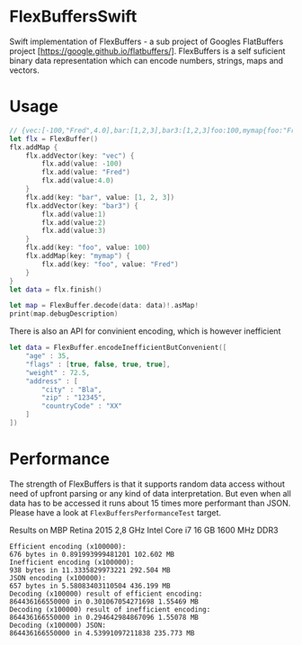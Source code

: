 # FlexBuffersSwift
Swift implementation of FlexBuffers - a sub project of Googles FlatBuffers project [https://google.github.io/flatbuffers/].
FlexBuffers is a self suficient binary data representation which can encode numbers, strings, maps and vectors.

# Usage
```swift
// {vec:[-100,"Fred",4.0],bar:[1,2,3],bar3:[1,2,3]foo:100,mymap{foo:"Fred"}}
let flx = FlexBuffer()
flx.addMap {
    flx.addVector(key: "vec") {
        flx.add(value: -100)
        flx.add(value: "Fred")
        flx.add(value:4.0)
    }
    flx.add(key: "bar", value: [1, 2, 3])
    flx.addVector(key: "bar3") {
        flx.add(value:1)
        flx.add(value:2)
        flx.add(value:3)
    }
    flx.add(key: "foo", value: 100)
    flx.addMap(key: "mymap") {
        flx.add(key: "foo", value: "Fred")
    }
}
let data = flx.finish()

let map = FlexBuffer.decode(data: data)!.asMap!
print(map.debugDescription)
```

There is also an API for convinient encoding, which is however inefficient
```swift
let data = FlexBuffer.encodeInefficientButConvenient([
    "age" : 35,
    "flags" : [true, false, true, true],
    "weight" : 72.5,
    "address" : [
        "city" : "Bla",
        "zip" : "12345",
        "countryCode" : "XX"
    ]
])
```

# Performance
The strength of FlexBuffers is that it supports random data access without need of upfront parsing or any kind of data interpretation.
But even when all data has to be accessed it runs about 15 times more performant than JSON.
Please have a look at `FlexBuffersPerformanceTest` target.

Results on MBP Retina 2015
2,8 GHz Intel Core i7
16 GB 1600 MHz DDR3

```
Efficient encoding (x100000):
676 bytes in 0.891993999481201 102.602 MB
Inefficient encoding (x100000):
938 bytes in 11.3335829973221 292.504 MB
JSON encoding (x100000):
657 bytes in 5.58083403110504 436.199 MB
Decoding (x100000) result of efficient encoding:
864436166550000 in 0.301067054271698 1.55469 MB
Decoding (x100000) result of inefficient encoding:
864436166550000 in 0.294642984867096 1.55078 MB
Decoding (x100000) JSON:
864436166550000 in 4.53991097211838 235.773 MB
```
